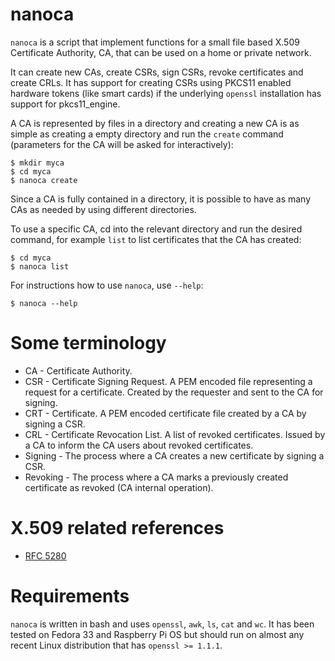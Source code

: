 nanoca
====
`nanoca` is a script that implement functions for a small file based X.509
Certificate Authority, CA, that can be used on a home or private network.

It can create new CAs, create CSRs, sign CSRs, revoke certificates and create
CRLs. It has support for creating CSRs using PKCS11 enabled hardware tokens
(like smart cards) if the underlying `openssl` installation has support for
pkcs11_engine.

A CA is represented by files in a directory and creating a new CA is as simple
as creating a empty directory and run the `create` command (parameters for
the CA will be asked for interactively):

    $ mkdir myca
    $ cd myca
    $ nanoca create

Since a CA is fully contained in a directory, it is possible to have as many
CAs as needed by using different directories.

To use a specific CA, cd into the relevant directory and run the desired
command, for example `list` to list certificates that the CA has created:

    $ cd myca
    $ nanoca list

For instructions how to use `nanoca`, use `--help`:

    $ nanoca --help


Some terminology
====
* CA - Certificate Authority.
* CSR - Certificate Signing Request. A PEM encoded file representing a request
for a certificate. Created by the requester and sent to the CA for signing.
* CRT - Certificate. A PEM encoded certificate file created by a CA by signing a CSR.
* CRL - Certificate Revocation List. A list of revoked certificates. Issued by
a CA to inform the CA users about revoked certificates.
* Signing - The process where a CA creates a new certificate by signing a CSR.
* Revoking - The process where a CA marks a previously created certificate as
revoked (CA internal operation).


X.509 related references
====
* [RFC 5280](https://tools.ietf.org/html/rfc5280)


Requirements
====
`nanoca` is written in bash and uses `openssl`, `awk`, `ls`, `cat` and `wc`.
It has been tested on Fedora 33 and Raspberry Pi OS but should run on almost
any recent Linux distribution that has `openssl >= 1.1.1`.

